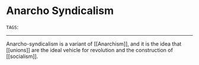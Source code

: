 # Anarcho Syndicalism
`TAGS`: 

---
Anarcho-syndicalism is a variant of [[Anarchism]], and it is the idea that [[unions]] are the ideal vehicle for revolution and the construction of [[socialism]]. 